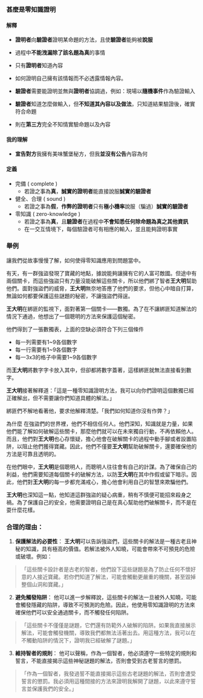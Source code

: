 ### 甚麼是**零知識證明**

#### 解釋
+ **證明者**向**驗證者**證明某命題的方法，且使**驗證者**能夠被**說服**
+ 過程中**不能洩漏除了該名題為真**的事情
+ 只有**證明者**知道內容

+ 如何證明自己擁有該情報而不必透露情報內容。

+ **驗證者**需要能證明並無與**證明者**協調過，例如：現場以**隨機事件**作為驗證輸入
+ **驗證者**知道怎麼做輸入，但**不知道其內容以及做法**，只知道結果驗證後，確實符合命題

+ 則在**第三方**完全不知情實驗命題以及內容
#### 我的理解
+ **宣告對方**我擁有美味蟹堡秘方，但我**並沒有公告**內容為何
#### 定義
- 完備 ( complete )
	- 若證之事為**真**，**誠實的證明者**能直接說服**誠實的驗證者**
- 健全、合理 ( sound )
	- 若證之事為**假**，**作弊的證明者**只有**極小機率**說服（騙過）**誠實的驗證者**
- 零知識 ( zero-knowledge )
	- 若證之事為**真**，且**驗證者**在過程中**不會知悉任何除命題為真之其他資訊**
	- 在一交互情境下，每個驗證者可有相應的輸入，並且能夠證明事實


### 舉例
讓我們從故事慢慢了解，如何使得零知識應用到問題當中。

有天，有一群強盜發現了寶藏的地點，據說能夠讓擁有它的人富可敵國。但途中有兩個關卡，而這些強盜只有力量沒能破解這些關卡，所以他們綁了智者**王大明**幫助他們。面對強盜們的威脅，**王大明**無奈地答應了他們的要求，但他心中暗自打算，無論如何都要保護這些謎題的秘密，不讓強盜們得逞。

**王大明**在綁匪的監視下，面對著第一個關卡——數獨。為了在不讓綁匪知道解法的情況下通過，他想出了一個聰明的方法來保護這個秘密。

他們得到了一張數獨表，上面的空缺必須符合下列三個條件
+ 每一列需要有1~9各個數字
+ 每一行需要有1~9各個數字
+ 每一3x3的格子中需要1~9各個數字

而**王大明**將數字字卡放入其中，但卻都將數字蓋著，這樣綁匪就無法直接看到數字。

**王大明**接著解釋道：「這是一種零知識證明方法，我可以向你們證明這個數獨已經正確解出，但不需要讓你們知道具體的解法。」

綁匪們不解地看著他，要求他解釋清楚。「我們如何知道你沒有作弊？」



為什麼
在強盜們的世界裡，他們不相信任何人。他們深知，知識就是力量，如果他們能了解如何破解這些關卡，那麼他們就可以在未來獨自行動，不再依賴他人。而且，他們對**王大明**也心存懷疑，擔心他會在破解關卡的過程中動手腳或者設置陷阱，以阻止他們獲得寶藏。因此，他們不僅要**王大明**幫助破解關卡，還要確保他的方法是可靠且透明的。

在他們眼中，**王大明**是個聰明人，而聰明人往往會有自己的計謀。為了確保自己的利益，他們需要知道每個關卡的破解方法，以防**王大明**在其中作假或留下暗示。因此，他們對**王大明**的每一步都充滿戒心，擔心他會利用自己的智慧來欺騙他們。

**王大明**也深知這一點，他知道這群強盜的疑心病重，稍有不慎便可能招來殺身之禍。為了保護自己的安全，他需要證明自己是在真心幫助他們破解關卡，而不是在耍什麼花樣。

### 合理的理由：

1. **保護解法的必要性**： **王大明**可以告訴強盜們，這些關卡的解法是一種古老且神秘的知識，具有極高的價值。若解法被外人知曉，可能會帶來不可預見的危險或破壞。例如：
    
> 「這些關卡設計者是古老的智者，他們設下這些謎題是為了防止任何不懷好意的人接近寶藏。若你們知道了解法，可能會觸動更嚴重的機關，甚至毀掉整個山洞和寶藏。」

2. **避免觸發陷阱**： 他可以進一步解釋說，這些關卡的解法一旦被外人知曉，可能會觸發隱藏的陷阱，導致不可預測的危險。因此，他使用零知識證明的方法來確保他們可以安全通過關卡，而不觸發任何陷阱。
    
> 「這些關卡不僅僅是謎題，它們還有防範外人破解的陷阱。如果我直接展示解法，可能會觸發機關，導致我們都無法活著出去。用這種方法，我可以在不觸動陷阱的情況下，證明我已經破解了謎題。」
    
3. **維持智者的規則**： 他可以聲稱，作為一個智者，他必須遵守一些特定的規則和誓言，不能直接揭示這些神秘謎題的解法，否則會受到古老誓言的懲罰。

> 「作為一個智者，我發過誓不能直接揭示這些古老謎題的解法，否則會遭受誓言的懲罰。我必須用這種間接的方法來證明我解開了謎題，以此來遵守誓言並保護我們的安全。」